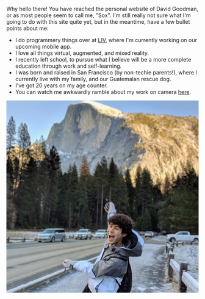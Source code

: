 Why hello there! You have reached the personal website of David Goodman, or as most people seem to call me, "Sox". I'm still really not sure what I'm going to do with this site quite yet, but in the meantime, have a few bullet points about me:
- I do programmery things over at [LIV](http://liv.tv), where I'm currently working on our upcoming mobile app.
- I love all things virtual, augmented, and mixed reality.
- I recently left school, to pursue what I believe will be a more complete education through work and self-learning.
- I was born and raised in San Francisco (by non-techie parents!), where I currently live with my family, and our Guatemalan rescue dog.
- I've got 20 years on my age counter.
- You can watch me awkwardly ramble about my work on camera [here](https://www.youtube.com/watch?v=TOQ7CDKj4Rk).

![Me](images/mehalfdome.jpg)
